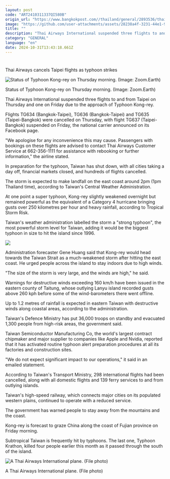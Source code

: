 ```yaml
---
layout: post
code: "ART2410311337QI580B"
origin_url: "https://www.bangkokpost.com//thailand/general/2893536/thai-airways-cancels-taipei-flights-as-typhoon-strikes"
image: "https://github.com/user-attachments/assets/28238a4f-3231-44e1-927e-6bb2ff1c1a23"
title: ""
description: "Thai Airways International suspended three flights to and from Taipei on Thursday and one on Friday due to the approach of Typhoon Kong-rey."
category: "GENERAL"
language: "en"
date: 2024-10-31T13:43:18.661Z
---
```


# 

Thai Airways cancels Taipei flights as typhoon strikes

![Status of Typhoon Kong-rey on Thursday morning. (Image: Zoom.Earth)](https://github.com/user-attachments/assets/fef9ffb3-b0dc-4862-ba3c-17428920fdac)

Status of Typhoon Kong-rey on Thursday morning. (Image: Zoom.Earth)

Thai Airways International suspended three flights to and from Taipei on Thursday and one on Friday due to the approach of Typhoon Kong-rey.

Flights TG634 (Bangkok-Taipei), TG636 (Bangkok-Taipei) and TG635 (Taipei-Bangkok) were cancelled on Thursday, with flight TG637 (Taipei-Bangkok) suspended on Friday, the national carrier announced on its Facebook page.

"We apologise for any inconvenience this may cause. Passengers with bookings on these flights are advised to contact Thai Airways Customer Service at 662-356-1111 for assistance with rebooking or further information," the airline stated.

In preparation for the typhoon, Taiwan has shut down, with all cities taking a day off, financial markets closed, and hundreds of flights cancelled.

The storm is expected to make landfall on the east coast around 2pm (1pm Thailand time), according to Taiwan's Central Weather Administration.

At one point a super typhoon, Kong-rey slightly weakened overnight but remained powerful as the equivalent of a Category 4 hurricane bringing gusts over 250 kilometres per hour and heavy rainfall, according to Tropical Storm Risk.

Taiwan's weather administration labelled the storm a "strong typhoon", the most powerful storm level for Taiwan, adding it would be the biggest typhoon in size to hit the island since 1996.

![](https://github.com/user-attachments/assets/e0a8dae3-1789-4a8d-b49b-1cedb5b90555)

Administration forecaster Gene Huang said that Kong-rey would head towards the Taiwan Strait as a much-weakened storm after hitting the east coast. He urged people across the island to stay indoors due to high winds.

"The size of the storm is very large, and the winds are high," he said.

Warnings for destructive winds exceeding 160 km/h have been issued in the eastern county of Taitung, whose outlying Lanyu island recorded gusts above 260 kph before some of the wind-barometers there went offline.

Up to 1.2 metres of rainfall is expected in eastern Taiwan with destructive winds along coastal areas, according to the administration.

Taiwan's Defence Ministry has put 36,000 troops on standby and evacuated 1,300 people from high-risk areas, the government said.

Taiwan Semiconductor Manufacturing Co, the world's largest contract chipmaker and major supplier to companies like Apple and Nvidia, reported that it has activated routine typhoon alert preparation procedures at all its factories and construction sites.

"We do not expect significant impact to our operations," it said in an emailed statement.

According to Taiwan's Transport Ministry, 298 international flights had been cancelled, along with all domestic flights and 139 ferry services to and from outlying islands.

Taiwan's high-speed railway, which connects major cities on its populated western plains, continued to operate with a reduced service.

The government has warned people to stay away from the mountains and the coast.

Kong-rey is forecast to graze China along the coast of Fujian province on Friday morning.

Subtropical Taiwan is frequently hit by typhoons. The last one, Typhoon Krathon, killed four people earlier this month as it passed through the south of the island.

![A Thai Airways International plane. (File photo)](https://github.com/user-attachments/assets/782066b8-7a96-4161-a3dd-faaaf981e61f)

A Thai Airways International plane. (File photo)